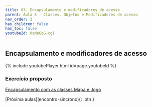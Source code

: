 ```yaml
---
title: 03. Encapsulamento e modificadores de acesso
parent: Aula 5 - Classes, Objetos e Modificadores de acesso
nav_order: 3
has_children: false
has_toc: false
youtubeId: 0qNeGqG-cgI
---
```


## Encapsulamento e modificadores de acesso

{% include youtubePlayer.html id=page.youtubeId %}

### Exercício proposto

[Encapsulamento com as classes Mapa e Jogo](../../praticas/pp02)

<span class="fs-3 float-right">
[Próxima aulas](encontro-sincrono){: .btn }
</span>
